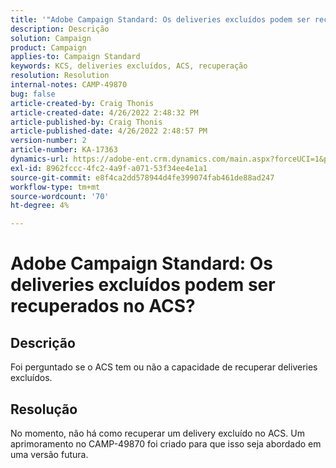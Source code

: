 ```yaml
---
title: '"Adobe Campaign Standard: Os deliveries excluídos podem ser recuperados no ACS?'''
description: Descrição
solution: Campaign
product: Campaign
applies-to: Campaign Standard
keywords: KCS, deliveries excluídos, ACS, recuperação
resolution: Resolution
internal-notes: CAMP-49870
bug: false
article-created-by: Craig Thonis
article-created-date: 4/26/2022 2:48:32 PM
article-published-by: Craig Thonis
article-published-date: 4/26/2022 2:48:57 PM
version-number: 2
article-number: KA-17363
dynamics-url: https://adobe-ent.crm.dynamics.com/main.aspx?forceUCI=1&pagetype=entityrecord&etn=knowledgearticle&id=376ea7ed-6fc5-ec11-a7b6-0022480a10ee
exl-id: 8962fccc-4fc2-4a9f-a071-53f34ee4e1a1
source-git-commit: e8f4ca2dd578944d4fe399074fab461de88ad247
workflow-type: tm+mt
source-wordcount: '70'
ht-degree: 4%

---
```


# Adobe Campaign Standard: Os deliveries excluídos podem ser recuperados no ACS?

## Descrição


Foi perguntado se o ACS tem ou não a capacidade de recuperar deliveries excluídos.


## Resolução


No momento, não há como recuperar um delivery excluído no ACS. Um aprimoramento no CAMP-49870 foi criado para que isso seja abordado em uma versão futura.
